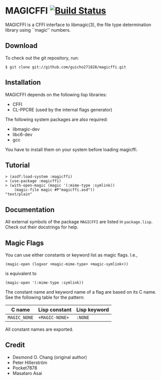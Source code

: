 MAGICFFI [![Build Status](https://travis-ci.org/guicho271828/magicffi.svg?branch=master)](https://travis-ci.org/guicho271828/magicffi)
========

MAGICFFI is a CFFI interface to libmagic(3), the file type
determination library using ``magic'' numbers.

Download
--------

To check out the git repository, run:

```
$ git clone git://github.com/guicho271828/magicffi.git
```

Installation
------------

MAGICFFI depends on the following lisp libraries:

- CFFI
- CL-PPCRE (used by the internal flags generator)

The following system packages are also required:

- libmagic-dev
- libc6-dev
- gcc

You have to install them on your system before loading magicffi.

Tutorial
--------

``` common-lisp
> (asdf:load-system :magicffi)
> (use-package :magicffi)
> (with-open-magic (magic '(:mime-type :symlink))
    (magic-file magic #P"magicffi.asd"))
"text/plain"
```

Documentation
-------------

All external symbols of the package `MAGICFFI` are listed in
`package.lisp`.  Check out their docstrings for help.

Magic Flags
-----------

You can use either constants or keyword list as magic flags.  I.e.,

``` common-lisp
(magic-open (logxor +magic-mime-type+ +magic-symlink+))
```


is equivalent to

``` common-lisp
(magic-open '(:mime-type :symlink))
```

The constant name and keyword name of a flag are based on its C name.
See the following table for the pattern:

| C name       | Lisp constant  | Lisp keyword |
|--------------|----------------|--------------|
| `MAGIC_NONE` | `+MAGIC-NONE+` | `:NONE`      |


All constant names are exported.

Credit
-------

+ Desmond O. Chang (original author)
+ Peter Hillerström
+ Pocket7878
+ Masataro Asai
